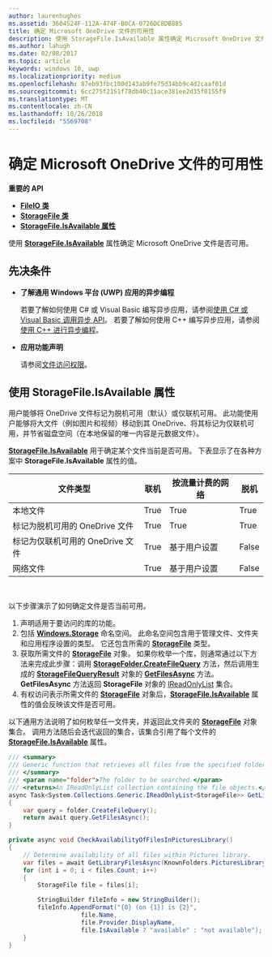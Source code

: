 ```yaml
---
author: laurenhughes
ms.assetid: 3604524F-112A-474F-B0CA-0726DC8DB885
title: 确定 Microsoft OneDrive 文件的可用性
description: 使用 StorageFile.IsAvailable 属性确定 Microsoft OneDrive 文件是否可用。
ms.author: lahugh
ms.date: 02/08/2017
ms.topic: article
keywords: windows 10, uwp
ms.localizationpriority: medium
ms.openlocfilehash: 87eb93fbc100d143ab9fe75d34bb9c4d2caaf01d
ms.sourcegitcommit: 6cc275f2151f78db40c11ace381ee2d35f0155f9
ms.translationtype: MT
ms.contentlocale: zh-CN
ms.lasthandoff: 10/26/2018
ms.locfileid: "5569708"
---
```

# <a name="determining-availability-of-microsoft-onedrive-files"></a>确定 Microsoft OneDrive 文件的可用性


**重要的 API**

-   [**FileIO 类**](https://msdn.microsoft.com/library/windows/apps/Hh701440)
-   [**StorageFile 类**](https://msdn.microsoft.com/library/windows/apps/BR227171)
-   [**StorageFile.IsAvailable 属性**](https://msdn.microsoft.com/library/windows/apps/windows.storage.storagefile.isavailable.aspx)

使用 [**StorageFile.IsAvailable**](https://msdn.microsoft.com/library/windows/apps/windows.storage.storagefile.isavailable.aspx) 属性确定 Microsoft OneDrive 文件是否可用。

## <a name="prerequisites"></a>先决条件

-   **了解通用 Windows 平台 (UWP) 应用的异步编程**

    若要了解如何使用 C# 或 Visual Basic 编写异步应用，请参阅[使用 C# 或 Visual Basic 调用异步 API](https://msdn.microsoft.com/library/windows/apps/Mt187337)。 若要了解如何使用 C++ 编写异步应用，请参阅[使用 C++ 进行异步编程](https://msdn.microsoft.com/library/windows/apps/Mt187334)。

-   **应用功能声明**

    请参阅[文件访问权限](file-access-permissions.md)。

## <a name="using-the-storagefileisavailable-property"></a>使用 StorageFile.IsAvailable 属性

用户能够将 OneDrive 文件标记为脱机可用（默认）或仅联机可用。 此功能使用户能够将大文件（例如图片和视频）移动到其 OneDrive、将其标记为仅联机可用，并节省磁盘空间（在本地保留的唯一内容是元数据文件）。

[**StorageFile.IsAvailable**](https://msdn.microsoft.com/library/windows/apps/windows.storage.storagefile.isavailable.aspx) 用于确定某个文件当前是否可用。 下表显示了在各种方案中 **StorageFile.IsAvailable** 属性的值。

| 文件类型                              | 联机 | 按流量计费的网络        | 脱机 |
|-------------------------------------------|--------|------------------------|---------|
| 本地文件                                | True   | True                   | True    |
| 标记为脱机可用的 OneDrive 文件 | True   | True                   | True    |
| 标记为仅联机可用的 OneDrive 文件       | True   | 基于用户设置 | False   |
| 网络文件                              | True   | 基于用户设置 | False   |

 

以下步骤演示了如何确定文件是否当前可用。

1.  声明适用于要访问的库的功能。
2.  包括 [**Windows.Storage**](https://msdn.microsoft.com/library/windows/apps/BR227346) 命名空间。 此命名空间包含用于管理文件、文件夹和应用程序设置的类型。 它还包含所需的 [**StorageFile**](https://msdn.microsoft.com/library/windows/apps/BR227171) 类型。
3.  获取所需文件的 [**StorageFile**](https://msdn.microsoft.com/library/windows/apps/BR227171) 对象。 如果你枚举一个库，则通常通过以下方法来完成此步骤：调用 [**StorageFolder.CreateFileQuery**](https://msdn.microsoft.com/library/windows/apps/BR227252) 方法，然后调用生成的 [**StorageFileQueryResult**](https://msdn.microsoft.com/library/windows/apps/BR208046) 对象的 [**GetFilesAsync**](https://msdn.microsoft.com/library/windows/apps/br227276.aspx) 方法。 **GetFilesAsync** 方法返回 **StorageFile** 对象的 [IReadOnlyList](http://go.microsoft.com/fwlink/p/?LinkId=324970) 集合。
4.  有权访问表示所需文件的 [**StorageFile**](https://msdn.microsoft.com/library/windows/apps/BR227171) 对象后，[**StorageFile.IsAvailable**](https://msdn.microsoft.com/library/windows/apps/windows.storage.storagefile.isavailable.aspx) 属性的值会反映该文件是否可用。

以下通用方法说明了如何枚举任一文件夹，并返回此文件夹的 [**StorageFile**](https://msdn.microsoft.com/library/windows/apps/BR227171) 对象集合。 调用方法随后会迭代返回的集合，该集合引用了每个文件的 [**StorageFile.IsAvailable**](https://msdn.microsoft.com/library/windows/apps/windows.storage.storagefile.isavailable.aspx) 属性。

```cs
/// <summary>
/// Generic function that retrieves all files from the specified folder.
/// </summary>
/// <param name="folder">The folder to be searched.</param>
/// <returns>An IReadOnlyList collection containing the file objects.</returns>
async Task<System.Collections.Generic.IReadOnlyList<StorageFile>> GetLibraryFilesAsync(StorageFolder folder)
{
    var query = folder.CreateFileQuery();
    return await query.GetFilesAsync();
}

private async void CheckAvailabilityOfFilesInPicturesLibrary()
{
    // Determine availability of all files within Pictures library.
    var files = await GetLibraryFilesAsync(KnownFolders.PicturesLibrary);
    for (int i = 0; i < files.Count; i++)
    {
        StorageFile file = files[i];

        StringBuilder fileInfo = new StringBuilder();
        fileInfo.AppendFormat("{0} (on {1}) is {2}",
                    file.Name,
                    file.Provider.DisplayName,
                    file.IsAvailable ? "available" : "not available");
    }
}
```
